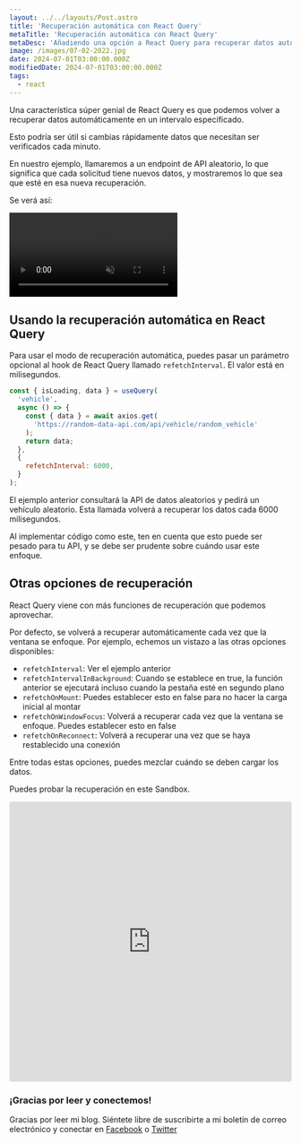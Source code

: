 ```yaml
---
layout: ../../layouts/Post.astro
title: 'Recuperación automática con React Query'
metaTitle: 'Recuperación automática con React Query'
metaDesc: 'Añadiendo una opción a React Query para recuperar datos automáticamente'
image: /images/07-02-2022.jpg
date: 2024-07-01T03:00:00.000Z
modifiedDate: 2024-07-01T03:00:00.000Z
tags:
  - react
---
```


Una característica súper genial de React Query es que podemos volver a recuperar datos automáticamente en un intervalo especificado.

Esto podría ser útil si cambias rápidamente datos que necesitan ser verificados cada minuto.

En nuestro ejemplo, llamaremos a un endpoint de API aleatorio, lo que significa que cada solicitud tiene nuevos datos, y mostraremos lo que sea que esté en esa nueva recuperación.

Se verá así:

<!-- ![Recuperación automática con React Query](https://cdn.hashnode.com/res/hashnode/image/upload/v1643438032817/xuVmzD3br.gif) -->
<video autoplay loop muted playsinline>
  <source src="https://res.cloudinary.com/daily-dev-tips/video/upload/v1643438043/refetch_mqqzwl.webm" type="video/webm" />
  <source src="https://res.cloudinary.com/daily-dev-tips/video/upload/v1643438042/refetch_xklxcm.mp4" type="video/mp4" />
</video>

## Usando la recuperación automática en React Query

Para usar el modo de recuperación automática, puedes pasar un parámetro opcional al hook de React Query llamado `refetchInterval`. El valor está en milisegundos.

```js
const { isLoading, data } = useQuery(
  'vehicle',
  async () => {
    const { data } = await axios.get(
      'https://random-data-api.com/api/vehicle/random_vehicle'
    );
    return data;
  },
  {
    refetchInterval: 6000,
  }
);
```

El ejemplo anterior consultará la API de datos aleatorios y pedirá un vehículo aleatorio.
Esta llamada volverá a recuperar los datos cada 6000 milisegundos.

Al implementar código como este, ten en cuenta que esto puede ser pesado para tu API, y se debe ser prudente sobre cuándo usar este enfoque.

## Otras opciones de recuperación

React Query viene con más funciones de recuperación que podemos aprovechar.

Por defecto, se volverá a recuperar automáticamente cada vez que la ventana se enfoque. Por ejemplo, echemos un vistazo a las otras opciones disponibles:

- `refetchInterval`: Ver el ejemplo anterior
- `refetchIntervalInBackground`: Cuando se establece en true, la función anterior se ejecutará incluso cuando la pestaña esté en segundo plano
- `refetchOnMount`: Puedes establecer esto en false para no hacer la carga inicial al montar
- `refetchOnWindowFocus`: Volverá a recuperar cada vez que la ventana se enfoque. Puedes establecer esto en false
- `refetchOnReconnect`: Volverá a recuperar una vez que se haya restablecido una conexión

Entre todas estas opciones, puedes mezclar cuándo se deben cargar los datos.

Puedes probar la recuperación en este Sandbox.

<iframe src="https://codesandbox.io/embed/gifted-flower-opr8x?fontsize=14&hidenavigation=1&theme=dark"
     style="width:100%; height:500px; border:0; border-radius: 4px; overflow:hidden;"
     title="gifted-flower-opr8x"
     allow="accelerometer; ambient-light-sensor; camera; encrypted-media; geolocation; gyroscope; hid; microphone; midi; payment; usb; vr; xr-spatial-tracking"
     sandbox="allow-forms allow-modals allow-popups allow-presentation allow-same-origin allow-scripts"
></iframe>
   
### ¡Gracias por leer y conectemos!

Gracias por leer mi blog. Siéntete libre de suscribirte a mi boletín de correo electrónico y conectar en [Facebook](https://www.facebook.com/DailyDevTipsBlog) o [Twitter](https://twitter.com/DailyDevTips1)
